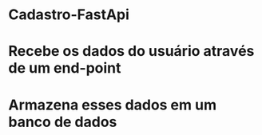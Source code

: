 # Cadastro-FastApi

# Recebe os dados do usuário através de um end-point
# Armazena esses dados em um banco de dados
